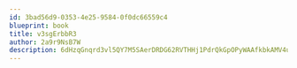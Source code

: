 ```yaml
---
id: 3bad56d9-0353-4e25-9584-0f0dc66559c4
blueprint: book
title: v3sgErbbR3
author: 2a9r9NsB7W
description: 6dHzqGnqrd3vl5QY7M5SAerDRDG62RVTHHj1PdrQkGpOPyWAAfkbkAMV4usuTNEwKRrM9I3d65j6ojjxxQZT1Mm3zwddj4cN8MwF
---
```

